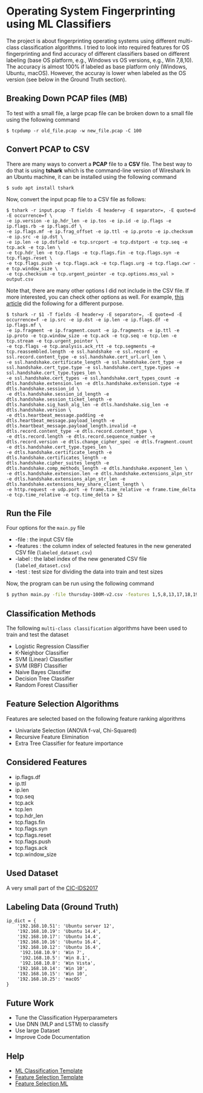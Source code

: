 # Operating System Fingerprinting using ML Classifiers
The project is about fingerprinting operating systems using different multi-class
classification algorithms. I tried to look into required features for OS fingerprinting
and find accuracy of different classifiers based on different labeling (base OS platform, 
e.g., Windows vs OS versions, e.g., Win 7,8,10). The accuracy is almost 100% if labeled 
as base platform only (Windows, Ubuntu, macOS). However, the accuray is lower when 
labeled as the OS version (see below in the Ground Truth section).

## Breaking Down PCAP files (MB)
To test with a small file, a large pcap file can be broken down to a small file 
using the following command
```
$ tcpdump -r old_file.pcap -w new_file.pcap -C 100
```

## Convert PCAP to CSV
There are many ways to convert a **PCAP** file to a **CSV** file.
The best way to do that is using **tshark** which is the command-line version of Wireshark
In an Ubuntu machine, it can be installed using the following command
```
$ sudo apt install tshark
```

Now, convert the input pcap file to a CSV file as follows:
```
$ tshark -r input.pcap -T fields -E header=y -E separator=, -E quote=d -E occurrence=f \
-e ip.version -e ip.hdr_len -e ip.tos -e ip.id -e ip.flags -e ip.flags.rb -e ip.flags.df \ 
-e ip.flags.mf -e ip.frag_offset -e ip.ttl -e ip.proto -e ip.checksum -e ip.src -e ip.dst \ 
-e ip.len -e ip.dsfield -e tcp.srcport -e tcp.dstport -e tcp.seq -e tcp.ack -e tcp.len \ 
-e tcp.hdr_len -e tcp.flags -e tcp.flags.fin -e tcp.flags.syn -e tcp.flags.reset \ 
-e tcp.flags.push -e tcp.flags.ack -e tcp.flags.urg -e tcp.flags.cwr -e tcp.window_size \ 
-e tcp.checksum -e tcp.urgent_pointer -e tcp.options.mss_val > output.csv
```

Note that, there are many other options I did not include in the CSV file. If more interested, 
you can check other options as well. For example, [this article](https://www.linkedin.com/pulse/build-machine-learning-model-network-flow-tao-liu/) did the following for a different purpose.
```
$ tshark -r $1 -T fields -E header=y -E separator=, -E quote=d -E occurrence=f -e ip.src -e ip.dst -e ip.len -e ip.flags.df -e ip.flags.mf \
-e ip.fragment -e ip.fragment.count -e ip.fragments -e ip.ttl -e ip.proto -e tcp.window_size -e tcp.ack -e tcp.seq -e tcp.len -e tcp.stream -e tcp.urgent_pointer \
-e tcp.flags -e tcp.analysis.ack_rtt -e tcp.segments -e tcp.reassembled.length -e ssl.handshake -e ssl.record -e ssl.record.content_type -e ssl.handshake.cert_url.url_len \
-e ssl.handshake.certificate_length -e ssl.handshake.cert_type -e ssl.handshake.cert_type.type -e ssl.handshake.cert_type.types -e ssl.handshake.cert_type.types_len \
-e ssl.handshake.cert_types -e ssl.handshake.cert_types_count -e dtls.handshake.extension.len -e dtls.handshake.extension.type -e dtls.handshake.session_id \
-e dtls.handshake.session_id_length -e dtls.handshake.session_ticket_length -e dtls.handshake.sig_hash_alg_len -e dtls.handshake.sig_len -e dtls.handshake.version \
-e dtls.heartbeat_message.padding -e dtls.heartbeat_message.payload_length -e dtls.heartbeat_message.payload_length.invalid -e dtls.record.content_type -e dtls.record.content_type \
-e dtls.record.length -e dtls.record.sequence_number -e dtls.record.version -e dtls.change_cipher_spec -e dtls.fragment.count -e dtls.handshake.cert_type.types_len \
-e dtls.handshake.certificate_length -e dtls.handshake.certificates_length -e dtls.handshake.cipher_suites_length -e dtls.handshake.comp_methods_length -e dtls.handshake.exponent_len \
-e dtls.handshake.extension.len -e dtls.handshake.extensions_alpn_str -e dtls.handshake.extensions_alpn_str_len -e dtls.handshake.extensions_key_share_client_length \
-e http.request -e udp.port -e frame.time_relative -e frame.time_delta -e tcp.time_relative -e tcp.time_delta > $2
```

## Run the File
Four options for the `main.py` file
* -file     : the input CSV file
* -features : the column index of selected features in the new generated CSV file (`labeled_dataset.csv`)
* -label    : the label index of the new generated CSV file (`labeled_dataset.csv`)
* -test     : test size for dividing the data into train and test sizes

Now, the program can be run using the following command
```sh
$ python main.py -file thursday-100M-v2.csv -features 1,5,8,13,17,18,19,20,22,23,24,25,26,29 -label 32 -test 0.2 > report.txt
```

## Classification Methods
The following `multi-class classification` algorithms have been used to train and test the dataset 
* Logistic Regression Classifier
* K-Neighbor Classifier
* SVM (Linear) Classifier
* SVM (RBF) Classifier
* Naive Bayes Classifier
* Decision Tree Classifier
* Random Forest Classifier

## Feature Selection Algorithms
Features are selected based on the following feature ranking algorithms
* Univariate Selection (ANOVA f-val, Chi-Squared)
* Recursive Feature Elimination 
* Extra Tree Classifier for feature importance


## Considered Features
* ip.flags.df
* ip.ttl
* ip.len
* tcp.seq
* tcp.ack
* tcp.len
* tcp.hdr_len
* tcp.flags.fin
* tcp.flags.syn
* tcp.flags.reset
* tcp.flags.push
* tcp.flags.ack
* tcp.window_size


## Used Dataset
A very small part of the [CIC-IDS2017](https://www.unb.ca/cic/datasets/ids-2017.html)

## Labeling Data (Ground Truth)
```
ip_dict = {
    '192.168.10.51': 'Ubuntu server 12',
    '192.168.10.19': 'Ubuntu 14.4',
    '192.168.10.17': 'Ubuntu 14.4',
    '192.168.10.16': 'Ubuntu 16.4',
    '192.168.10.12': 'Ubuntu 16.4',
     '192.168.10.9': 'Win 7',
     '192.168.10.5': 'Win 8.1',
     '192.168.10.8': 'Win Vista',
    '192.168.10.14': 'Win 10',
    '192.168.10.15': 'Win 10',
    '192.168.10.25': 'macOS'
}
```

## Future Work
* Tune the Classification Hyperparameters
* Use DNN (MLP and LSTM) to classify
* Use large Dataset
* Improve Code Documentation


## Help
* [ML Classification Template](https://gist.github.com/shantoroy/2172937f5157998069d667b362e3fe81)
* [Feature Selection Template](https://gist.github.com/shantoroy/9bb4da0b2a281e3c91cc836045b6c74d)
* [Feature Selection ML](https://machinelearningmastery.com/feature-selection-machine-learning-python/)